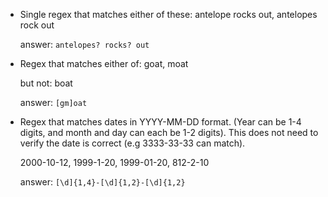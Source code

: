 - Single regex that matches either of these: antelope rocks out, antelopes rock out

  answer: `antelopes? rocks? out`

- Regex that matches either of: goat, moat

  but not: boat

  answer: `[gm]oat`

- Regex that matches dates in YYYY-MM-DD format. (Year can be 1-4 digits, and
  month and day can each be 1-2 digits). This does not need to verify the date
  is correct (e.g 3333-33-33 can match).

  2000-10-12, 1999-1-20, 1999-01-20, 812-2-10

  answer: `[\d]{1,4}-[\d]{1,2}-[\d]{1,2}`
